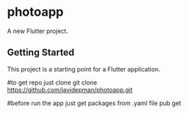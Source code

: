 # photoapp

A new Flutter project.

## Getting Started

This project is a starting point for a Flutter application.

#to get repo just clone 
git clone https://github.com/javidepman/photoapp.git

#before run the app just get packages from .yaml file
pub get


